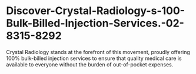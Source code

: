 # Discover-Crystal-Radiology-s-100-Bulk-Billed-Injection-Services.-02-8315-8292
Crystal Radiology stands at the forefront of this movement, proudly offering 100% bulk-billed injection services to ensure that quality medical care is available to everyone without the burden of out-of-pocket expenses. 
